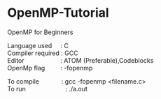 # OpenMP-Tutorial
OpenMP for Beginners 

Language used  &nbsp;  &nbsp; : C <br />
Compiler required : GCC <br />
Editor &nbsp; &nbsp; &nbsp; &nbsp; &nbsp;  &nbsp;  &nbsp;  &nbsp;  &nbsp;   &nbsp; : ATOM (Preferable),Codeblocks <br />
OpenMp flag &nbsp;  &nbsp;  &nbsp;  &nbsp;  : -fopenmp <br />

To compile &nbsp;  &nbsp; &nbsp;  &nbsp;  &nbsp;  &nbsp;  : gcc -fopenmp <filename.c> <br />
To run &nbsp;  &nbsp; &nbsp;  &nbsp;  &nbsp;  &nbsp;  &nbsp; &nbsp; &nbsp; &nbsp; &nbsp; : ./a.out <br />
